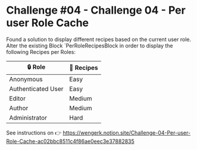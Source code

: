 # Challenge #04 - Challenge 04 - Per user Role Cache

Found a solution to display different recipes based on the current user role.
Alter the existing Block `PerRoleRecipesBlock in order to display the following Recipes per Roles:

| 🔒 Role            | 🍜 Recipes       |
|--------------------|------------------|
| Anonymous          | Easy             |
| Authenticated User | Easy             |
| Editor             | Medium           |
| Author             | Medium           |
| Administrator      | Hard             |

See instructions on 👉 https://wengerk.notion.site/Challenge-04-Per-user-Role-Cache-ac02bbc8511c4f86ae0eec3e37882835
